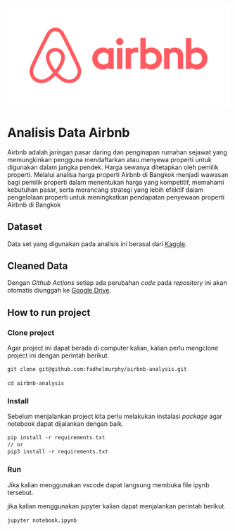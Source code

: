 ![Airbnb](./img/airbnb.png)

# Analisis Data Airbnb

Airbnb adalah jaringan pasar daring dan penginapan rumahan sejawat yang memungkinkan pengguna mendaftarkan atau menyewa properti untuk digunakan dalam jangka pendek. Harga sewanya ditetapkan oleh pemilik properti. Melalui analisa harga properti Airbnb di Bangkok menjadi wawasan bagi pemilik properti dalam menentukan harga yang kompetitif, memahami kebutuhan pasar, serta merancang strategi yang lebih efektif dalam pengelolaan properti untuk meningkatkan pendapatan penyewaan properti Airbnb di Bangkok

## Dataset

Data set yang digunakan pada analisis ini berasal dari [Kaggle](https://www.kaggle.com/code/indraputra21/airbnb-data-extraction-and-visualizationhttps:/).

## Cleaned Data

Dengan *Github Actions* setiap ada perubahan *code* pada *repository* ini akan otomatis diunggah ke [Google Drive](https://drive.google.com/drive/u/0/folders/1tkawfK96-JxqLFGSjdZUMnlCl5x06FHhhttps:/).

## How to run project

### Clone project

Agar project ini dapat berada di computer kalian, kalian perlu mengclone project ini dengan perintah berikut.

```
git clone git@github.com:fadhelmurphy/airbnb-analysis.git

cd airbnb-analysis
```

### Install

Sebelum menjalankan project kita perlu melakukan instalasi *package* agar notebook dapat dijalankan dengan baik.

```
pip install -r requirements.txt
// or
pip3 install -r requirements.txt
```

### Run

Jika kalian menggunakan vscode dapat langsung membuka file ipynb tersebut.

jika kalian menggunakan jupyter kalian dapat menjalankan perintah berikut.

`jupyter notebook.ipynb`
